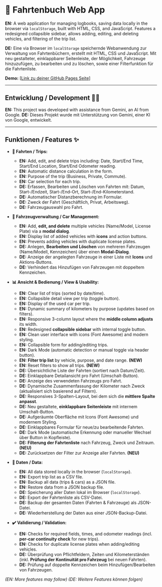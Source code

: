 # 🚗 Fahrtenbuch Web App

**EN:** A web application for managing logbooks, saving data locally in the browser via `localStorage`, built with HTML, CSS, and JavaScript. Features a redesigned collapsible sidebar, allows adding, editing, and deleting vehicles, and filtering of the trip list.

**DE:** Eine via Browser im `localStorage` speichernde Webanwendung zur Verwaltung von Fahrtenbüchern, erstellt mit HTML, CSS und JavaScript. Mit neu gestalteter, einklappbarer Seitenleiste, der Möglichkeit, Fahrzeuge hinzuzufügen, zu bearbeiten und zu löschen, sowie einer Filterfunktion für die Fahrtenliste.

**Demo:** [[Link zu deiner GitHub Pages Seite](https://breiti35.github.io/fahrtenbuch-app/fahrtenbuch.html)] 

---

## Entwicklung / Development 🧑‍💻

**EN:** This project was developed with assistance from Gemini, an AI from Google.
**DE:** Dieses Projekt wurde mit Unterstützung von Gemini, einer KI von Google, entwickelt.

---

## Funktionen / Features ✨

* **📝 Fahrten / Trips:**
    * **EN:** Add, edit, and delete trips including: Date, Start/End Time, Start/End Location, Start/End Odometer reading.
    * **EN:** Automatic distance calculation in the form.
    * **EN:** Purpose of the trip (Business, Private, Commute).
    * **EN:** Car selection for each trip.
    * **DE:** Erfassen, Bearbeiten und Löschen von Fahrten mit: Datum, Start-/Endzeit, Start-/End-Ort, Start-/End-Kilometerstand.
    * **DE:** Automatischer Distanzberechnung im Formular.
    * **DE:** Zweck der Fahrt (Geschäftlich, Privat, Arbeitsweg).
    * **DE:** Fahrzeugauswahl pro Fahrt.

* **🚙 Fahrzeugverwaltung / Car Management:**
    * **EN:** Add, **edit, and delete** multiple vehicles (Name/Model, License Plate) via a **modal dialog**.
    * **EN:** Display list of added vehicles with **icons** and action buttons.
    * **EN:** Prevents adding vehicles with duplicate license plates.
    * **DE:** Anlegen, **Bearbeiten und Löschen** von mehreren Fahrzeugen (Name/Modell, Kennzeichen) über einen **Modal-Dialog**.
    * **DE:** Anzeige der angelegten Fahrzeuge in einer Liste mit **Icons** und Aktions-Buttons.
    * **DE:** Verhindert das Hinzufügen von Fahrzeugen mit doppeltem Kennzeichen.

* **📊 Ansicht & Bedienung / View & Usability:**
    * **EN:** Clear list of trips (sorted by date/time).
    * **EN:** Collapsible detail view per trip (toggle button).
    * **EN:** Display of the used car per trip.
    * **EN:** Dynamic summary of kilometers by purpose (updates based on filters).
    * **EN:** Responsive 3-column layout where the **middle column adjusts** its width.
    * **EN:** Redesigned **collapsible sidebar** with internal toggle button.
    * **EN:** Clean user interface with icons (Font Awesome) and modern styling.
    * **EN:** Collapsible form for adding/editing trips.
    * **EN:** Dark Mode (automatic detection or manual toggle via header button).
    * **EN:** **Filter trip list** by vehicle, purpose, and date range. **(NEW)**
    * **EN:** Reset filters to show all trips. **(NEW)**
    * **DE:** Übersichtliche Liste der Fahrten (sortiert nach Datum/Zeit).
    * **DE:** Einklappbare Detailansicht pro Fahrt (Umschalt-Button).
    * **DE:** Anzeige des verwendeten Fahrzeugs pro Fahrt.
    * **DE:** Dynamische Zusammenfassung der Kilometer nach Zweck (aktualisiert sich basierend auf Filtern).
    * **DE:** Responsives 3-Spalten-Layout, bei dem sich die **mittlere Spalte anpasst**.
    * **DE:** Neu gestaltete, **einklappbare Seitenleiste** mit internem Umschalt-Button.
    * **DE:** Aufgeräumte Oberfläche mit Icons (Font Awesome) und modernem Styling.
    * **DE:** Einklappbares Formular für neue/zu bearbeitende Fahrten.
    * **DE:** Dark Mode (automatische Erkennung oder manueller Wechsel über Button in Kopfleiste).
    * **DE:** **Filterung der Fahrtenliste** nach Fahrzeug, Zweck und Zeitraum. **(NEU)**
    * **DE:** Zurücksetzen der Filter zur Anzeige aller Fahrten. **(NEU)**


* **💾 Daten / Data:**
    * **EN:** All data stored locally in the browser (`localStorage`).
    * **EN:** Export trip list as a CSV file.
    * **EN:** Backup all data (trips & cars) as a JSON file.
    * **EN:** Restore data from a JSON backup file.
    * **DE:** Speicherung aller Daten lokal im Browser (`localStorage`).
    * **DE:** Export der Fahrtenliste als CSV-Datei.
    * **DE:** Backup der gesamten Daten (Fahrten & Fahrzeuge) als JSON-Datei.
    * **DE:** Wiederherstellung der Daten aus einer JSON-Backup-Datei.

* **✔️ Validierung / Validation:**
    * **EN:** Checks for required fields, times, and odometer readings (incl. **per-car continuity check** for new trips).
    * **EN:** Checks for duplicate license plates when adding/editing vehicles.
    * **DE:** Überprüfung von Pflichtfeldern, Zeiten und Kilometerständen (inkl. **Prüfung der Kontinuität pro Fahrzeug** bei neuen Fahrten).
    * **DE:** Prüfung auf doppelte Kennzeichen beim Hinzufügen/Bearbeiten von Fahrzeugen.

*(EN: More features may follow)*
*(DE: Weitere Features können folgen)*